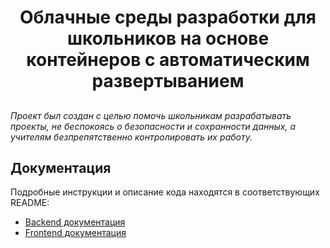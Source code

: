 <h1 align="center">Облачные среды разработки для школьников на основе контейнеров с автоматическим развертыванием</a> 

##

*Проект был создан с целью помочь школьникам разрабатывать проекты, не беспокоясь о безопасности и сохранности данных, а учителям безпрепятственно контролировать их работу.*

## Документация

Подробные инструкции и описание кода находятся в соответствующих README:

- [Backend документация](./backend/README.md)
- [Frontend документация](./frontend/README.md)
